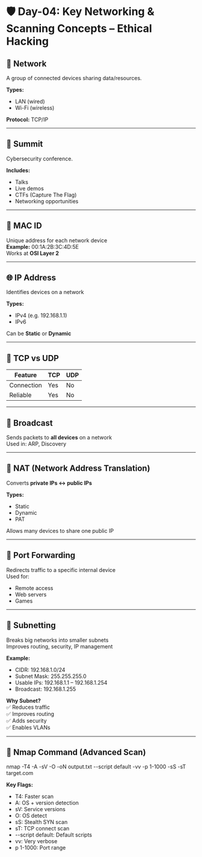 # 🛡️ Day-04: Key Networking & Scanning Concepts – Ethical Hacking

## 📡 Network  
A group of connected devices sharing data/resources.

**Types:**  
- LAN (wired)  
- Wi-Fi (wireless)  

**Protocol:** TCP/IP

---

## 🧠 Summit  
Cybersecurity conference.  

**Includes:**  
- Talks  
- Live demos  
- CTFs (Capture The Flag)  
- Networking opportunities

---

## 🔐 MAC ID  
Unique address for each network device  
**Example:** 00:1A:2B:3C:4D:5E  
Works at **OSI Layer 2**

---

## 🌐 IP Address  
Identifies devices on a network  

**Types:**  
- IPv4 (e.g. 192.168.1.1)  
- IPv6  

Can be **Static** or **Dynamic**

---

## 🔄 TCP vs UDP

| Feature    | TCP | UDP |
|------------|-----|-----|
| Connection | Yes | No  |
| Reliable   | Yes | No  |

---

## 📢 Broadcast  
Sends packets to **all devices** on a network  
Used in: ARP, Discovery

---

## 🔁 NAT (Network Address Translation)  
Converts **private IPs ↔ public IPs**  

**Types:**  
- Static  
- Dynamic  
- PAT  

Allows many devices to share one public IP

---

## 🔂 Port Forwarding  
Redirects traffic to a specific internal device  
Used for:  
- Remote access  
- Web servers  
- Games

---

## 🧩 Subnetting  
Breaks big networks into smaller subnets  
Improves routing, security, IP management

**Example:**  
- CIDR: 192.168.1.0/24  
- Subnet Mask: 255.255.255.0  
- Usable IPs: 192.168.1.1 – 192.168.1.254  
- Broadcast: 192.168.1.255

**Why Subnet?**  
✅ Reduces traffic  
✅ Improves routing  
✅ Adds security  
✅ Enables VLANs

---

## 🧪 Nmap Command (Advanced Scan)  
nmap -T4 -A -sV -O -oN output.txt --script default -vv -p 1-1000 -sS -sT target.com

**Key Flags:**  
- T4: Faster scan  
- A: OS + version detection  
- sV: Service versions  
- O: OS detect  
- sS: Stealth SYN scan  
- sT: TCP connect scan  
- --script default: Default scripts  
- vv: Very verbose  
- p 1-1000: Port range
